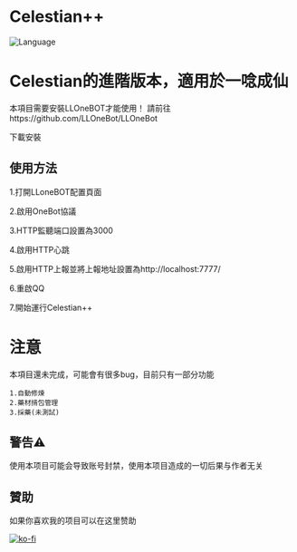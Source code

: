 # Celestian++
![Language](https://img.shields.io/badge/language-C++-red)

# Celestian的進階版本，適用於一唸成仙

本項目需要安裝LLOneBOT才能使用！
請前往https://github.com/LLOneBot/LLOneBot

下載安裝

## 使用方法
1.打開LLoneBOT配置頁面

2.啟用OneBot協議

3.HTTP監聽端口設置為3000

4.啟用HTTP心跳

5.啟用HTTP上報並將上報地址設置為http://localhost:7777/

6.重啟QQ

7.開始運行Celestian++


# 注意
本項目還未完成，可能會有很多bug，目前只有一部分功能
~~~
1.自動修煉
2.藥材揹包管理
3.採藥(未測試)
~~~
## 警告⚠️
使用本项目可能会导致账号封禁，使用本项目造成的一切后果与作者无关

## 贊助
如果你喜欢我的项目可以在这里赞助

[![ko-fi](https://ko-fi.com/img/githubbutton_sm.svg)](https://ko-fi.com/eternityboundary)
